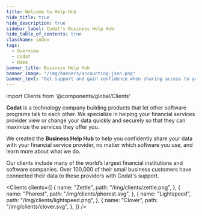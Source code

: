 ```yaml
---
title: Welcome to Help Hub
hide_title: true
hide_description: true
sidebar_label: Codat's Business Help Hub
hide_table_of_contents: true
className: index
tags:
  - Overview
  - Codat
  - Home
banner_title: Business Help Hub
banner_image: "/img/banners/accounting-json.png"
banner_text: "Get support and gain confidence when sharing access to your accounting, banking, or commerce data with your financial service provider"
---
```


import Clients from '@components/global/Clients'

**Codat** is a technology company building products that let other software programs talk to each other. We specialize in helping your financial services provider view or change your data quickly and securely so that they can maximize the services they offer you.

We created the **Business Help Hub** to help you confidently share your data with your financial service provider, no matter which software you use, and learn more about what we do. 

Our clients include many of the world’s largest financial institutions and software companies. Over 100,000 of their small business customers have connected their data to these providers with Codat's support.

<Clients
  clients={[
    {
        name: "Zettle",
        path: "/img/clients/zettle.png",
    },
    {
        name: "Phorest",
        path: "/img/clients/phorest.svg",
    },
    {
        name: "Lightspeed",
        path: "/img/clients/lightspeed.png",
    },
    {
        name: "Clover",
        path: "/img/clients/clover.svg",
    },
  ]}
/>





